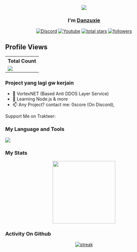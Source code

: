 <p align="center"> <img src="https://readme-typing-svg.demolab.com?font=Fira+Code&weight=600&size=30&duration=3000&pause=100&color=0066F7&center=true&vCenter=true&random=false&width=435&lines=FUCK+DDOS!" /></a> </p>
<h3 align="center">I'm <a href="https://github.com/zuxievrtx">Danzuxie</a></h3>

<p align="center">
  <a href="https://discord.gg/3tNYvhJzPt"><img alt="Discord" title="Discord" src="https://img.shields.io/badge/-Discord-7289DA?style=for-the-badge&logo=discord&logoColor=white"/></a>
  <a href="https://www.youtube.com/channel/UC3TJbRG5n2fvDaC0rnFZ1yA"><img alt="Youtube" title="Youtube" src="https://img.shields.io/badge/-Youtube-FF0000?style=for-the-badge&logo=youtube&logoColor=white"/></a>
<a href="https://github.com/zuxievrtx?tab=repositories&sort=stargazers">
    <img alt="total stars" title="Total stars on GitHub" src="https://custom-icon-badges.demolab.com/github/stars/zuxievrtx?color=B8B92B&style=for-the-badge&labelColor=959532&logo=star"/></a>
   <a href="https://github.com/zuxievrtx"><img alt="followers" title="Follow me on Github" src="https://img.shields.io/github/followers/zuxievrtx?color=236ad3&style=for-the-badge&logo=github&label=Follow"/></a>
 </p>
 
## Profile Views


  <table>
    <tr>
      <th>Total Count</th>
    </tr>
    <tr>
      <td>
         <a href="https://github.com/zuxievrtx"> <img src="https://komarev.com/ghpvc/?username=zuxievrtx&style=for-the-badge&color=brightgreen"> </a>
      </td>
    </tr>
  </table>

  <h3>Project yang lagi gw kerjain</h3>

- 🔭 VortexNET (Based Anti DDOS Layer Service)
- 🌱 Learning Node.js & more
- 📫 Any Project? contact me: 0score (On Discord), 

Support Me on Trakteer:
<a href="https://trakteer.id/danzuxie/tip"><img src="https://svgur.com/i/11nF.svg" alt="" srcset="" href="https://trakteer.id/danzuxie/tip"></a>

<h3>My Language and Tools</h3>

<p align="left"> <a href="https://github.com/zuxievrtx"><img src="https://skillicons.dev/icons?i=vscode,aws,github,mysql,css,html,js,express,react,bots,nodejs,wordpress"> </a> </p>

<h3>My Stats</h3>
<p align="center">
<img height="200px" src="https://github-readme-stats.vercel.app/api?username=zuxievrtx&hide_border=true&show_icons=true&count_private=true&theme=gruvbox&bg_color=151515">
</p>

<h3>Activity On Github</h3>

<p align="center">
  <a href="https://github.com/zuxievrtx">      
<img title="stats" alt="streak" src="https://github-readme-streak-stats.herokuapp.com/?user=zuxievrtx&theme=dark&hide_border=true&stroke=f53b3b"/>
</a> 
</p>
